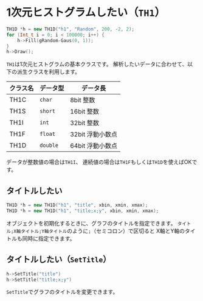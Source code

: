 # 1次元ヒストグラムしたい（`TH1`）

```cpp
TH1D *h = new TH1D("h1", "Random", 200, -2, 2);
for (Int_t i = 0; i < 100000; i++) {
    h->Fill(gRandom-Gaus(0, 1));
}
h->Draw();
```

`TH1`は1次元ヒストグラムの基本クラスです。
解析したいデータに合わせて、以下の派生クラスを利用します。

| クラス名 | データ型 | データ長 |
|---|---|---|
| TH1C | `char` | 8bit 整数 |
| TH1S | `short` | 16bit 整数 |
| TH1I | `int` | 32bit 整数 |
| TH1F | `float` | 32bit 浮動小数点 |
| TH1D | `double` | 64bit 浮動小数点 |

データが整数値の場合は`TH1I`、
連続値の場合は`TH1F`もしくは`TH1D`を使えばOKです。

## タイトルしたい

```cpp
TH1D *h = new TH1D("h1", "title", xbin, xmin, xmax);
TH1D *h = new TH1D("h1", "title;x;y", xbin, xmin, xmax);
```

オブジェクトを初期化するときに、グラフのタイトルを指定できます。
`タイトル;X軸タイトル;Y軸タイトル`のように`;`（セミコロン）で区切ると
X軸とY軸のタイトルも同時に指定できます。

## タイトルしたい（`SetTitle`）

```cpp
h->SetTitle("title")
h->SetTitle("title;x;y")
```

`SetTitle`でグラフのタイトルを変更できます。
